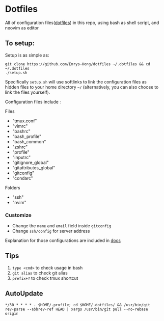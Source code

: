 # Dotfiles
All of configuration files([dotfiles](http://dotfiles.github.io/)) in this repo, using bash as shell script, and neovim as editor

## To setup:
Setup is as simple as:
```
git clone https://github.com/Emrys-Hong/dotfiles ~/.dotfiles && cd ~/.dotfiles
./setup.sh
```
Specifically `setup.sh` will use softlinks to link the configuration files as hidden files to your home directory `~/` (alternatively, you can also choose to link the files yourself).

Configuration files include :

Files
- "tmux.conf" 
- "vimrc" 
- "bashrc" 
- "bash_profile" 
- "bash_common" 
- "zshrc" 
- "profile" 
- "inputrc" 
- "gitignore_global" 
- "gitattributes_global" 
- "gitconfig" 
- "condarc"

Folders
- "ssh"
- "nvim"

### Customize
- Change the `name` and `email` field inside `gitconfig`
- Change `ssh/config` for server address

Explanation for those configurations are included in [docs](docs/libraries.md)

## Tips 
1. `type <cmd>` to check <command> usage in bash
2. `git alias` to check git alias
3. `prefix+?` to check tmux shortcut

## AutoUpdate
```
*/30 * * * * . $HOME/.profile; cd $HOME/.dotfiles/ && /usr/bin/git rev-parse --abbrev-ref HEAD | xargs /usr/bin/git pull --no-rebase origin
```
